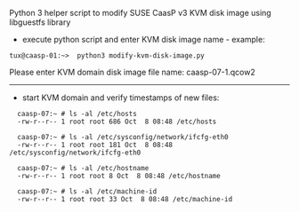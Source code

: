 
Python 3 helper script to modify SUSE CaasP v3 KVM disk image using libguestfs library

- execute python script and enter KVM disk image name - example:

```tux@caasp-01:~>  python3 modify-kvm-disk-image.py```

  Please enter KVM domain disk image file name: caasp-07-1.qcow2

---
 
- start KVM domain and verify timestamps of new files:

```  
  caasp-07:~ # ls -al /etc/hosts
  -rw-r--r-- 1 root root 686 Oct  8 08:48 /etc/hosts
  
  caasp-07:~ # ls -al /etc/sysconfig/network/ifcfg-eth0
  -rw-r--r-- 1 root root 181 Oct  8 08:48 /etc/sysconfig/network/ifcfg-eth0

  caasp-07:~ # ls -al /etc/hostname
  -rw-r--r-- 1 root root 8 Oct  8 08:48 /etc/hostname

  caasp-07:~ # ls -al /etc/machine-id
  -rw-r--r-- 1 root root 33 Oct  8 08:48 /etc/machine-id
```
